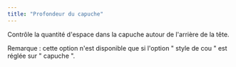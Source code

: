 ```yaml
---
title: "Profondeur du capuche"
---
```


Contrôle la quantité d'espace dans la capuche autour de l'arrière de la tête.

Remarque : cette option n'est disponible que si l'option " style de cou " est réglée sur " capuche ".
